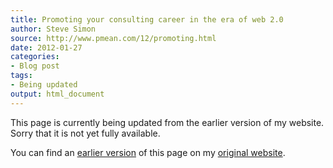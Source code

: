 ```yaml
---
title: Promoting your consulting career in the era of web 2.0
author: Steve Simon
source: http://www.pmean.com/12/promoting.html
date: 2012-01-27
categories:
- Blog post
tags:
- Being updated
output: html_document
---
```


This page is currently being updated from the earlier version of my website. Sorry that it is not yet fully available.

<!---More--->

You can find an [earlier version][sim1] of this page on my [original website][sim2].

[sim1]: http://www.pmean.com/12/promoting.html
[sim2]: http://www.pmean.com/original_site.html
